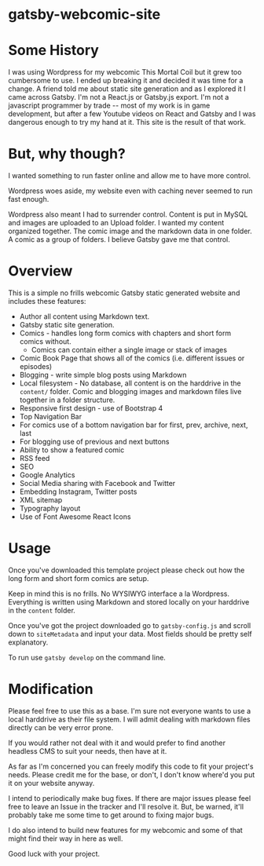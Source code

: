 # gatsby-webcomic-site

# Some History
I was using Wordpress for my webcomic This Mortal Coil but it grew too cumbersome to use. I ended up breaking it and decided it was time for a change. A friend told me about static site generation and as I explored it I came across Gatsby. I'm not a React.js or Gatsby.js export. I'm not a javascript programmer by trade -- most of my work is in game development, but after a few Youtube videos on React and Gatsby and I was dangerous enough to try my hand at it. This site is the result of that work.

# But, why though? 
I wanted something to run faster online and allow me to have more control.

Wordpress woes aside, my website even with caching never seemed to run fast enough. 

Wordpress also meant I had to surrender control. Content is put in MySQL and images are uploaded to an Upload folder. I wanted my content organized together. The comic image and the markdown data in one folder. A comic as a group of folders. I believe Gatsby gave me that control.

# Overview

This is a simple no frills webcomic Gatsby static generated website and includes these features: 

* Author all content using Markdown text.
* Gatsby static site generation.
* Comics - handles long form comics with chapters and short form comics without.
  * Comics can contain either a single image or stack of images
* Comic Book Page that shows all of the comics (i.e. different issues or episodes)
* Blogging - write simple blog posts using Markdown
* Local filesystem - No database, all content is on the harddrive in the `content/` folder. Comic and blogging images and markdown files live together in a folder structure.
* Responsive first design - use of Bootstrap 4
* Top Navigation Bar 
* For comics use of a bottom navigation bar for first, prev, archive, next, last
* For blogging use of previous and next buttons
* Ability to show a featured comic
* RSS feed
* SEO
* Google Analytics
* Social Media sharing with Facebook and Twitter
* Embedding Instagram, Twitter posts
* XML sitemap
* Typography layout
* Use of Font Awesome React Icons

# Usage
Once you've downloaded this template project please check out how the long form and short form comics are setup. 

Keep in mind this is no frills. No WYSIWYG interface a la Wordpress. Everything is written using Markdown and stored locally on your harddrive in the `content` folder.

Once you've got the project downloaded go to `gatsby-config.js` and scroll down to `siteMetadata` and input your data. Most fields should be pretty self explanatory. 

To run use `gatsby develop` on the command line.

# Modification
Please feel free to use this as a base. I'm sure not everyone wants to use a local harddrive as their file system. I will admit dealing with markdown files directly can be very error prone.

If you would rather not deal with it and would prefer to find another headless CMS to suit your needs, then have at it.

As far as I'm concerned you can freely modify this code to fit your project's needs. Please credit me for the base, or don't, I don't know where'd you put it on your website anyway. 

I intend to periodically make bug fixes. If there are major issues please feel free to leave an Issue in the tracker and I'll resolve it. But, be warned, it'll probably take me some time to get around to fixing major bugs.

I do also intend to build new features for my webcomic and some of that might find their way in here as well. 

Good luck with your project.